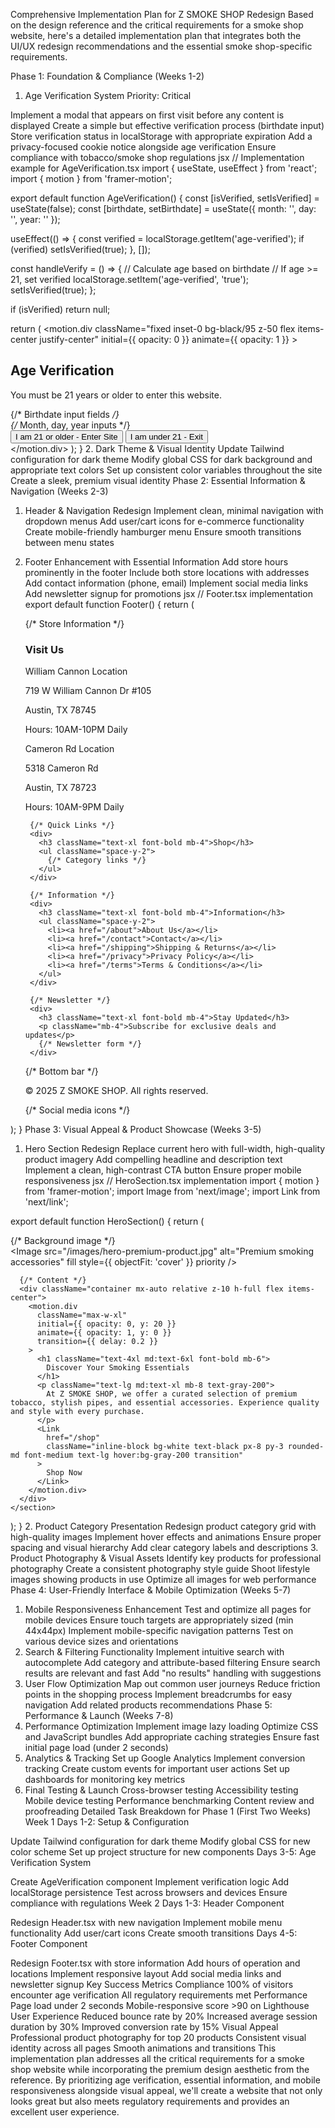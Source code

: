Comprehensive Implementation Plan for Z SMOKE SHOP Redesign
Based on the design reference and the critical requirements for a smoke shop website, here's a detailed implementation plan that integrates both the UI/UX redesign recommendations and the essential smoke shop-specific requirements.

Phase 1: Foundation & Compliance (Weeks 1-2)
1. Age Verification System
Priority: Critical

Implement a modal that appears on first visit before any content is displayed
Create a simple but effective verification process (birthdate input)
Store verification status in localStorage with appropriate expiration
Add a privacy-focused cookie notice alongside age verification
Ensure compliance with tobacco/smoke shop regulations
jsx
// Implementation example for AgeVerification.tsx
import { useState, useEffect } from 'react';
import { motion } from 'framer-motion';

export default function AgeVerification() {
  const [isVerified, setIsVerified] = useState(false);
  const [birthdate, setBirthdate] = useState({ month: '', day: '', year: '' });
  
  useEffect(() => {
    const verified = localStorage.getItem('age-verified');
    if (verified) setIsVerified(true);
  }, []);
  
  const handleVerify = () => {
    // Calculate age based on birthdate
    // If age >= 21, set verified
    localStorage.setItem('age-verified', 'true');
    setIsVerified(true);
  };
  
  if (isVerified) return null;
  
  return (
    <motion.div 
      className="fixed inset-0 bg-black/95 z-50 flex items-center justify-center"
      initial={{ opacity: 0 }}
      animate={{ opacity: 1 }}
    >
      <div className="bg-neutral-900 p-8 rounded-lg max-w-md w-full">
        <h2 className="text-2xl font-bold mb-4 text-white">Age Verification</h2>
        <p className="mb-6 text-gray-300">
          You must be 21 years or older to enter this website.
        </p>
        {/* Birthdate input fields */}
        <div className="flex gap-4 mb-6">
          {/* Month, day, year inputs */}
        </div>
        <button 
          onClick={handleVerify}
          className="w-full bg-white text-black py-3 rounded-md font-medium"
        >
          I am 21 or older - Enter Site
        </button>
        <button className="w-full text-gray-400 mt-4">
          I am under 21 - Exit
        </button>
      </div>
    </motion.div>
  );
}
2. Dark Theme & Visual Identity
Update Tailwind configuration for dark theme
Modify global CSS for dark background and appropriate text colors
Set up consistent color variables throughout the site
Create a sleek, premium visual identity
Phase 2: Essential Information & Navigation (Weeks 2-3)
1. Header & Navigation Redesign
Implement clean, minimal navigation with dropdown menus
Add user/cart icons for e-commerce functionality
Create mobile-friendly hamburger menu
Ensure smooth transitions between menu states
2. Footer Enhancement with Essential Information
Add store hours prominently in the footer
Include both store locations with addresses
Add contact information (phone, email)
Implement social media links
Add newsletter signup for promotions
jsx
// Footer.tsx implementation
export default function Footer() {
  return (
    <footer className="bg-black text-white pt-16 pb-8">
      <div className="container mx-auto grid grid-cols-1 md:grid-cols-4 gap-8">
        {/* Store Information */}
        <div>
          <h3 className="text-xl font-bold mb-4">Visit Us</h3>
          <div className="mb-6">
            <p className="font-medium">William Cannon Location</p>
            <p>719 W William Cannon Dr #105</p>
            <p>Austin, TX 78745</p>
            <p className="mt-2"><span className="font-medium">Hours:</span> 10AM-10PM Daily</p>
          </div>
          <div>
            <p className="font-medium">Cameron Rd Location</p>
            <p>5318 Cameron Rd</p>
            <p>Austin, TX 78723</p>
            <p className="mt-2"><span className="font-medium">Hours:</span> 10AM-9PM Daily</p>
          </div>
        </div>
        
        {/* Quick Links */}
        <div>
          <h3 className="text-xl font-bold mb-4">Shop</h3>
          <ul className="space-y-2">
            {/* Category links */}
          </ul>
        </div>
        
        {/* Information */}
        <div>
          <h3 className="text-xl font-bold mb-4">Information</h3>
          <ul className="space-y-2">
            <li><a href="/about">About Us</a></li>
            <li><a href="/contact">Contact</a></li>
            <li><a href="/shipping">Shipping & Returns</a></li>
            <li><a href="/privacy">Privacy Policy</a></li>
            <li><a href="/terms">Terms & Conditions</a></li>
          </ul>
        </div>
        
        {/* Newsletter */}
        <div>
          <h3 className="text-xl font-bold mb-4">Stay Updated</h3>
          <p className="mb-4">Subscribe for exclusive deals and updates</p>
          {/* Newsletter form */}
        </div>
      </div>
      
      {/* Bottom bar */}
      <div className="container mx-auto mt-12 pt-6 border-t border-gray-800">
        <div className="flex flex-col md:flex-row justify-between items-center">
          <p>© 2025 Z SMOKE SHOP. All rights reserved.</p>
          <div className="flex space-x-4 mt-4 md:mt-0">
            {/* Social media icons */}
          </div>
        </div>
      </div>
    </footer>
  );
}
Phase 3: Visual Appeal & Product Showcase (Weeks 3-5)
1. Hero Section Redesign
Replace current hero with full-width, high-quality product imagery
Add compelling headline and description text
Implement a clean, high-contrast CTA button
Ensure proper mobile responsiveness
jsx
// HeroSection.tsx implementation
import { motion } from 'framer-motion';
import Image from 'next/image';
import Link from 'next/link';

export default function HeroSection() {
  return (
    <section className="relative h-screen">
      {/* Background image */}
      <div className="absolute inset-0">
        <Image 
          src="/images/hero-premium-product.jpg" 
          alt="Premium smoking accessories" 
          fill 
          style={{ objectFit: 'cover' }}
          priority
        />
        <div className="absolute inset-0 bg-gradient-to-r from-black/70 to-transparent" />
      </div>
      
      {/* Content */}
      <div className="container mx-auto relative z-10 h-full flex items-center">
        <motion.div 
          className="max-w-xl"
          initial={{ opacity: 0, y: 20 }}
          animate={{ opacity: 1, y: 0 }}
          transition={{ delay: 0.2 }}
        >
          <h1 className="text-4xl md:text-6xl font-bold mb-6">
            Discover Your Smoking Essentials
          </h1>
          <p className="text-lg md:text-xl mb-8 text-gray-200">
            At Z SMOKE SHOP, we offer a curated selection of premium tobacco, stylish pipes, and essential accessories. Experience quality and style with every purchase.
          </p>
          <Link 
            href="/shop" 
            className="inline-block bg-white text-black px-8 py-3 rounded-md font-medium text-lg hover:bg-gray-200 transition"
          >
            Shop Now
          </Link>
        </motion.div>
      </div>
    </section>
  );
}
2. Product Category Presentation
Redesign product category grid with high-quality images
Implement hover effects and animations
Ensure proper spacing and visual hierarchy
Add clear category labels and descriptions
3. Product Photography & Visual Assets
Identify key products for professional photography
Create a consistent photography style guide
Shoot lifestyle images showing products in use
Optimize all images for web performance
Phase 4: User-Friendly Interface & Mobile Optimization (Weeks 5-7)
1. Mobile Responsiveness Enhancement
Test and optimize all pages for mobile devices
Ensure touch targets are appropriately sized (min 44x44px)
Implement mobile-specific navigation patterns
Test on various device sizes and orientations
2. Search & Filtering Functionality
Implement intuitive search with autocomplete
Add category and attribute-based filtering
Ensure search results are relevant and fast
Add "no results" handling with suggestions
3. User Flow Optimization
Map out common user journeys
Reduce friction points in the shopping process
Implement breadcrumbs for easy navigation
Add related products recommendations
Phase 5: Performance & Launch (Weeks 7-8)
1. Performance Optimization
Implement image lazy loading
Optimize CSS and JavaScript bundles
Add appropriate caching strategies
Ensure fast initial page load (under 2 seconds)
2. Analytics & Tracking
Set up Google Analytics
Implement conversion tracking
Create custom events for important user actions
Set up dashboards for monitoring key metrics
3. Final Testing & Launch
Cross-browser testing
Accessibility testing
Mobile device testing
Performance benchmarking
Content review and proofreading
Detailed Task Breakdown for Phase 1 (First Two Weeks)
Week 1
Days 1-2: Setup & Configuration

Update Tailwind configuration for dark theme
Modify global CSS for new color scheme
Set up project structure for new components
Days 3-5: Age Verification System

Create AgeVerification component
Implement verification logic
Add localStorage persistence
Test across browsers and devices
Ensure compliance with regulations
Week 2
Days 1-3: Header Component

Redesign Header.tsx with new navigation
Implement mobile menu functionality
Add user/cart icons
Create smooth transitions
Days 4-5: Footer Component

Redesign Footer.tsx with store information
Add hours of operation and locations
Implement responsive layout
Add social media links and newsletter signup
Key Success Metrics
Compliance
100% of visitors encounter age verification
All regulatory requirements met
Performance
Page load under 2 seconds
Mobile-responsive score >90 on Lighthouse
User Experience
Reduced bounce rate by 20%
Increased average session duration by 30%
Improved conversion rate by 15%
Visual Appeal
Professional product photography for top 20 products
Consistent visual identity across all pages
Smooth animations and transitions
This implementation plan addresses all the critical requirements for a smoke shop website while incorporating the premium design aesthetic from the reference. By prioritizing age verification, essential information, and mobile responsiveness alongside visual appeal, we'll create a website that not only looks great but also meets regulatory requirements and provides an excellent user experience.



